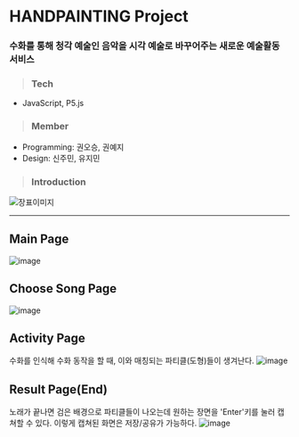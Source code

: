 # HANDPAINTING Project
### 수화를 통해 청각 예술인 음악을 시각 예술로 바꾸어주는 새로운 예술활동 서비스
> ### Tech
* JavaScript, P5.js

> ### Member
* Programming: 권오승, 권예지
* Design: 신주민, 유지민

> ### Introduction
![장표이미지](https://user-images.githubusercontent.com/54261116/141686391-f56ae52f-e81c-4300-89e0-d2a38c4dd277.png)

___

## Main Page
![image](https://user-images.githubusercontent.com/54261116/142198938-485e8b12-97e3-4486-9273-89913d5ac760.png)
## Choose Song Page
![image](https://user-images.githubusercontent.com/54261116/142199085-ace8c638-41dc-4bff-85e6-d8e71dc15be4.png)
## Activity Page
수화를 인식해 수화 동작을 할 때, 이와 매칭되는 파티클(도형)들이 생겨난다.
![image](https://user-images.githubusercontent.com/54261116/142200384-fd88058e-55d9-4482-b90e-642a5f42ed87.png)
## Result Page(End)
노래가 끝나면 검은 배경으로 파티클들이 나오는데 원하는 장면을 'Enter'키를 눌러 캡쳐할 수 있다.
이렇게 캡쳐된 화면은 저장/공유가 가능하다.
![image](https://user-images.githubusercontent.com/54261116/142200539-2b7f59a9-dcac-4689-b875-a17847ef7357.png)
